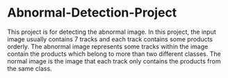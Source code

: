 # Abnormal-Detection-Project

This project is for detecting the abnormal image. In this project, the input image usually contains 7 tracks and each track contains some products orderly. The abnormal image represents some tracks within the image contain the products which belong to more than two different classes. The normal image is the image that each track only contains the products from the same class.
